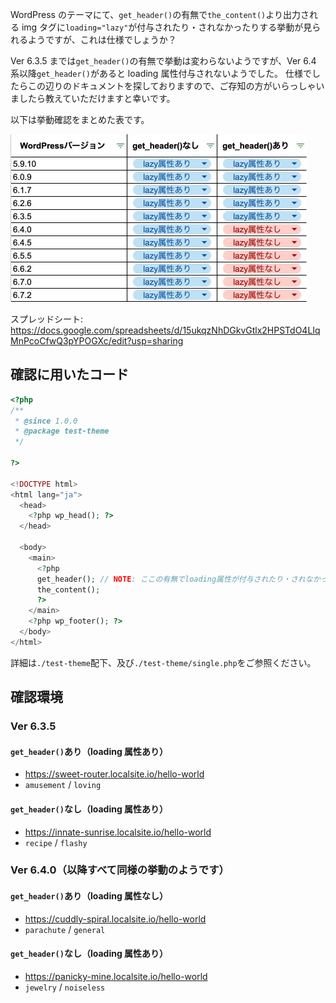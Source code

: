 WordPress のテーマにて、`get_header()`の有無で`the_content()`より出力される img タグに`loading="lazy"`が付与されたり・されなかったりする挙動が見られるようですが、これは仕様でしょうか？

Ver 6.3.5 までは`get_header()`の有無で挙動は変わらないようですが、Ver 6.4 系以降`get_header()`があると loading 属性付与されないようでした。
仕様でしたらこの辺りのドキュメントを探しておりますので、ご存知の方がいらっしゃいましたら教えていただけますと幸いです。

以下は挙動確認をまとめた表です。

<kbd>
  <img src="./docs/img-1.jpeg" width="474">
</kbd>

スプレッドシート: <https://docs.google.com/spreadsheets/d/15ukqzNhDGkvGtlx2HPSTdO4LIqMnPcoCfwQ3pYPOGXc/edit?usp=sharing>

## 確認に用いたコード

```php
<?php
/**
 * @since 1.0.0
 * @package test-theme
 */

?>

<!DOCTYPE html>
<html lang="ja">
  <head>
    <?php wp_head(); ?>
  </head>

  <body>
    <main>
      <?php
      get_header(); // NOTE: ここの有無でloading属性が付与されたり・されなかったりする
      the_content();
      ?>
    </main>
    <?php wp_footer(); ?>
  </body>
</html>
```

詳細は`./test-theme`配下、及び`./test-theme/single.php`をご参照ください。

## 確認環境

### Ver 6.3.5

#### `get_header()`あり（loading 属性あり）

- <https://sweet-router.localsite.io/hello-world>
- `amusement` / `loving`

#### `get_header()`なし（loading 属性あり）

- <https://innate-sunrise.localsite.io/hello-world>
- `recipe` / `flashy`

### Ver 6.4.0（以降すべて同様の挙動のようです）

#### `get_header()`あり（loading 属性なし）

- <https://cuddly-spiral.localsite.io/hello-world>
- `parachute` / `general`

#### `get_header()`なし（loading 属性あり）

- <https://panicky-mine.localsite.io/hello-world>
- `jewelry` / `noiseless`
